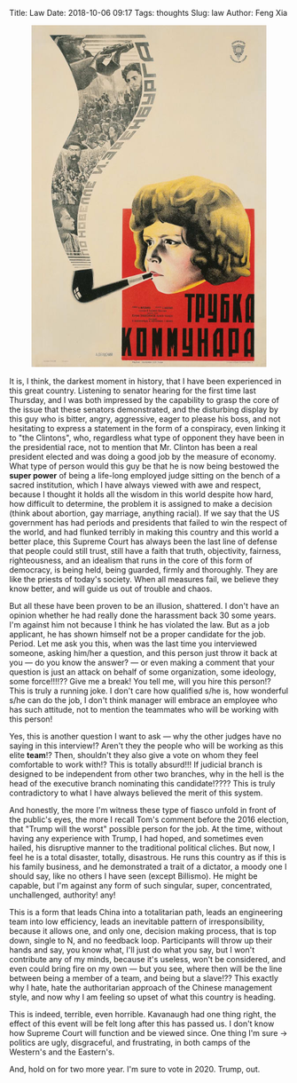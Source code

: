 Title: Law
Date: 2018-10-06 09:17
Tags: thoughts
Slug: law
Author: Feng Xia

<figure class="col l6 m6 s12">
  <img src="images/russian%20poster.jpg"/>
</figure>


It is, I think, the darkest moment in history, that I have been
experienced in this great country. Listening to senator hearing for
the first time last Thursday, and I was both impressed by the
capability to grasp the core of the issue that these senators
demonstrated, and the disturbing display by this guy who is bitter,
angry, aggressive, eager to please his boss, and not hesitating to
express a statement in the form of a conspiracy, even linking it to
"the Clintons", who, regardless what type of opponent they have been
in the presidential race, not to mention that Mr. Clinton has been a
real president elected and was doing a good job by the measure of
economy. What type of person would this guy be that he is now being
bestowed the **super power** of being a life-long employed judge
sitting on the bench of a sacred institution, which I have always
viewed with awe and respect, because I thought it holds all the wisdom
in this world despite how hard, how difficult to determine, the
problem it is assigned to make a decision (think about abortion, gay
marriage, anything racial). If we say that the US government has had
periods and presidents that failed to win the respect of the world,
and had flunked terribly in making this country and this world a
better place, this Supreme Court has always been the last line of
defense that people could still trust, still have a faith that truth,
objectivity, fairness, righteousness, and an idealism that runs in the
core of this form of democracy, is being held, being guarded, firmly
and thoroughly. They are like the priests of today's society. When all
measures fail, we believe they know better, and will guide us out of
trouble and chaos.

But all these have been proven to be an illusion, shattered. I don't
have an opinion whether he had really done the harassment back 30 some
years. I'm against him not because I think he has violated the
law. But as a job applicant, he has shown himself not be a proper
candidate for the job. Period. Let me ask you this, when was the last
time you interviewed someone, asking him/her a question, and this
person just throw it back at you &mdash; do you know the answer?
&mdash; or even making a comment that your question is just an attack
on behalf of some organization, some ideology, some force!!!!?? Give
me a break! You tell me, will you hire this person!? This is truly a
running joke. I don't care how qualified s/he is, how wonderful s/he
can do the job, I don't think manager will embrace an employee who has
such attitude, not to mention the teammates who will be working with
this person!

Yes, this is another question I want to ask &mdash; why the other
judges have no saying in this interview!? Aren't they the people who
will be working as this elite **team**!? Then, shouldn't they also
give a vote on whom they feel comfortable to work with!? This is
totally absurd!!! If judicial branch is designed to be independent
from other two branches, why in the hell is the head of the executive
branch nominating this candidate!???? This is truly contradictory to
what I have always believed the merit of this system. 

And honestly, the more I'm witness these type of fiasco unfold in
front of the public's eyes, the more I recall Tom's comment before the
2016 election, that "Trump will the worst" possible person for the
job. At the time, without having any experience with Trump, I had
hoped, and sometimes even hailed, his disruptive manner to the
traditional political cliches. But now, I feel he is a total disaster,
totally, disastrous. He runs this country as if this is his family
business, and he demonstrated a trait of a dictator, a moody one I
should say, like no others I have seen (except Billismo). He might be
capable, but I'm against any form of such singular, super,
concentrated, unchallenged, authority! any!

This is a form that leads China into a totalitarian path, leads an
engineering team into low efficiency, leads an inevitable pattern of
irresponsibility, because it allows one, and only one, decision making
process, that is top down, single to N, and no feedback
loop. Participants will throw up their hands and say, you know what,
I'll just do what you say, but I won't contribute any of my minds,
because it's useless, won't be considered, and even could bring fire
on my own &mdash; but you see, where then will be the line between
being a member of a team, and being but a slave!?? This exactly why I
hate, hate the authoritarian approach of the Chinese management style,
and now why I am feeling so upset of what this country is heading.

This is indeed, terrible, even horrible. Kavanaugh had one thing
right, the effect of this event will be felt long after this has passed
us. I don't know how Supreme Court will function and be viewed
since. One thing I'm sure &rarr; politics are ugly, disgraceful, and
frustrating, in both camps of the Western's and the Eastern's. 

And, hold on for two more year. I'm sure to vote in 2020. Trump, out.
